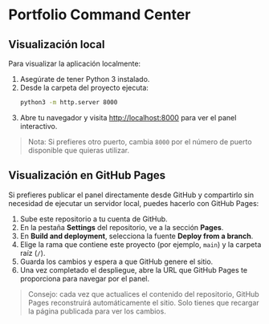 # Portfolio Command Center

## Visualización local
Para visualizar la aplicación localmente:
1. Asegúrate de tener Python 3 instalado.
2. Desde la carpeta del proyecto ejecuta:
   ```bash
   python3 -m http.server 8000
   ```
3. Abre tu navegador y visita <http://localhost:8000> para ver el panel interactivo.
> Nota: Si prefieres otro puerto, cambia `8000` por el número de puerto disponible que quieras utilizar.

## Visualización en GitHub Pages
Si prefieres publicar el panel directamente desde GitHub y compartirlo sin necesidad de ejecutar un servidor local, puedes hacerlo con GitHub Pages:

1. Sube este repositorio a tu cuenta de GitHub.
2. En la pestaña **Settings** del repositorio, ve a la sección **Pages**.
3. En **Build and deployment**, selecciona la fuente **Deploy from a branch**.
4. Elige la rama que contiene este proyecto (por ejemplo, `main`) y la carpeta raíz (`/`).
5. Guarda los cambios y espera a que GitHub genere el sitio.
6. Una vez completado el despliegue, abre la URL que GitHub Pages te proporciona para navegar por el panel.

> Consejo: cada vez que actualices el contenido del repositorio, GitHub Pages reconstruirá automáticamente el sitio. Solo tienes que recargar la página publicada para ver los cambios.
